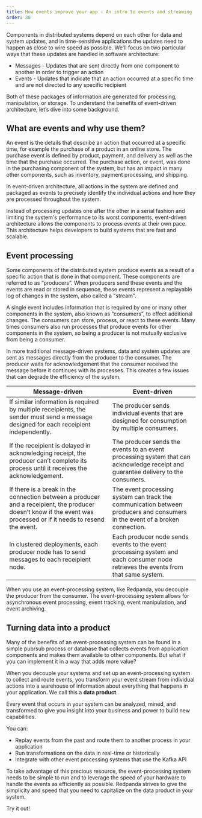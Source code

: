 ```yaml
---
title: How events improve your app - An intro to events and streaming
order: 30
---
```


Components in distributed systems depend on each other for data and system updates,
and in time-sensitive applications the updates need to happen as close to wire speed as possible.
We'll focus on two particular ways that these updates are handled in software architecture:

- Messages - Updates that are sent directly from one component to another in order to trigger an action
- Events - Updates that indicate that an action occurred at a specific time and are not directed to any specific recipient

Both of these packages of information are generated for processing, manipulation, or storage.
To understand the benefits of event-driven architecture, let’s dive into some background.

## What are events and why use them?

An event is the details that describe an action that occurred at a specific time,
for example the purchase of a product in an online store.
The purchase event is defined by product, payment, and delivery as well as the time that the purchase occurred.
The purchase action, or event, was done in the purchasing component of the system,
but has an impact in many other components, such as inventory, payment processing, and shipping.

In event-driven architecture, all actions in the system are defined and packaged as events 
to precisely identify the individual actions and how they are processed throughout the system. 

Instead of processing updates one after the other in a serial fashion and limiting the system's performance to its worst components,
event-driven architecture allows the components to process events at their own pace.
This architecture helps developers to build systems that are fast and scalable.

## Event processing

Some components of the distributed system produce events as a result of a specific action that is done in that component.
These components are referred to as “producers”.
When producers send these events and the events are read or stored in sequence,
these events represent a replayable log of changes in the system, also called a "stream".

A single event includes information that is required by one or many other components in the system, also known as “consumers”,
to effect additional changes.
The consumers can store, process, or react to these events.
Many times consumers also run processes that produce events for other components in the system,
so being a producer is not mutually exclusive from being a consumer.

In more traditional message-driven systems, data and system updates are sent as messages directly from the producer to the consumer.
The producer waits for acknowledgement that the consumer received the message before it continues with its processes.
This creates a few issues that can degrade the efficiency of the system.

|Message-driven|Event-driven|
|--- |--- |
|If similar information is required by multiple receipients, the sender must send a message designed for each receipient independently.|The producer sends individual events that are designed for consumption by multiple consumers.|
|If the receipient is delayed in acknowledging receipt, the producer can’t complete its process until it receives the acknowledgement.|The producer sends the events to an event processing system that can acknowledge receipt and guarantee delivery to the consumers.|
|If there is a break in the connection between a producer and a receipient, the producer doesn’t know if the event was processed or if it needs to resend the event.|The event processing system can track the communication between producers and consumers in the event of a broken connection.|
|In clustered deployments, each producer node has to send messages to each receipient node.|Each producer node sends events to the event processing system and each consumer node retrieves the events from that same system.|

When you use an event-processing system, like Redpanda, you decouple the producer from the consumer.
The event-processing system allows for asynchronous event processing, event tracking, event manipulation, and event archiving.

## Turning data into a product

Many of the benefits of an event-processing system can be found in a simple pub/sub process or database
that collects events from application components and makes them available to other components.
But what if you can implement it in a way that adds more value?

When you decouple your systems and set up an event-processing system to collect and route events,
you transform your event stream from individual actions into a warehouse of information about everything that happens in your application.
We call this a **data product**.

Every event that occurs in your system can be analyzed, mined, and transformed
to give you insight into your business and power to build new capabilities.

You can:

- Replay events from the past and route them to another process in your application
- Run transformations on the data in real-time or historically
- Integrate with other event processing systems that use the Kafka API

To take advantage of this precious resource, the event-processing system needs to be simple to run
and to leverage the speed of your hardware to handle the events as efficiently as possible.
Redpanda strives to give the simplicity and speed that you need to capitalize on the data product in your system.

Try it out!